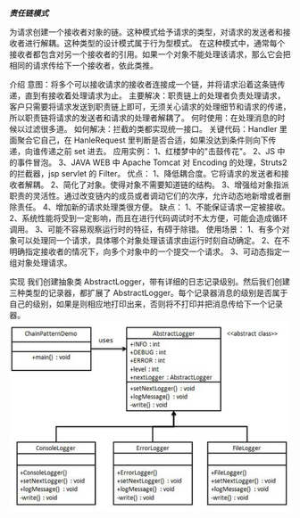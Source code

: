 **_责任链模式_**

为请求创建一个接收者对象的链。这种模式给予请求的类型，对请求的发送者和接收者进行解耦。这种类型的设计模式属于行为型模式。
在这种模式中，通常每个接收者都包含对另一个接收者的引用。如果一个对象不能处理该请求，那么它会把相同的请求传给下一个接收者，依此类推。

介绍
意图：将多个可以接收请求的接收者连接成一个链，并将请求沿着这条链传递，直到有接收着处理请求为止。
主要解决：职责链上的处理者负责处理请求，客户只需要将请求发送到职责链上即可，无须关心请求的处理细节和请求的传递，所以职责链将请求的发送者和请求的处理者解耦了。
何时使用：在处理消息的时候以过滤很多道。
如何解决：拦截的类都实现统一接口。
关键代码：Handler 里面聚合它自己，在 HanleRequest 里判断是否合适，如果没达到条件则向下传递，向谁传递之前 set 进去。
应用实例： 
    1、红楼梦中的"击鼓传花"。 
    2、JS 中的事件冒泡。 
    3、JAVA WEB 中 Apache Tomcat 对 Encoding 的处理，Struts2 的拦截器，jsp servlet 的 Filter。
优点： 
    1、降低耦合度。它将请求的发送者和接收者解耦。 
    2、简化了对象。使得对象不需要知道链的结构。 
    3、增强给对象指派职责的灵活性。通过改变链内的成员或者调动它们的次序，允许动态地新增或者删除责任。 
    4、增加新的请求处理类很方便。
缺点： 
    1、不能保证请求一定被接收。 
    2、系统性能将受到一定影响，而且在进行代码调试时不太方便，可能会造成循环调用。 
    3、可能不容易观察运行时的特征，有碍于除错。
使用场景： 
    1、有多个对象可以处理同一个请求，具体哪个对象处理该请求由运行时刻自动确定。 
    2、在不明确指定接收者的情况下，向多个对象中的一个提交一个请求。 
    3、可动态指定一组对象处理请求。

实现
我们创建抽象类 AbstractLogger，带有详细的日志记录级别。然后我们创建三种类型的记录器，都扩展了 AbstractLogger。每个记录器消息的级别是否属于自己的级别，如果是则相应地打印出来，否则将不打印并把消息传给下一个记录器。
![chain_pattern_uml_diagram](../../../../resources/picture/chain_pattern_uml_diagram.jpg "chain_pattern_uml_diagram")

